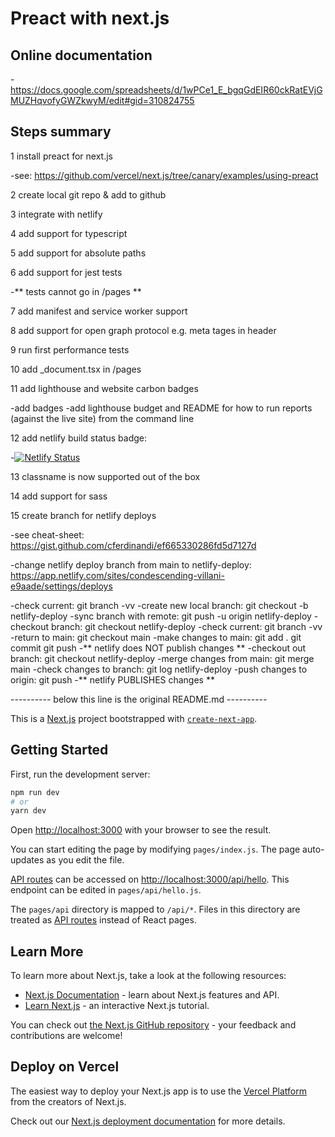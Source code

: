 # Preact with next.js

## Online documentation

  -https://docs.google.com/spreadsheets/d/1wPCe1_E_bgqGdEIR60ckRatEVjGMUZHqvofyGWZkwyM/edit#gid=310824755

## Steps summary

1 install preact for next.js

  -see: https://github.com/vercel/next.js/tree/canary/examples/using-preact

2 create local git repo & add to github

3 integrate with netlify

4 add support for typescript

5 add support for absolute paths

6 add support for jest tests

  -** tests cannot go in /pages **

7 add manifest and service worker support

8 add support for open graph protocol e.g. meta tages in header

9 run first performance tests

10 add _document.tsx in /pages

11 add lighthouse and website carbon badges

  -add badges
  -add lighthouse budget and README for how to run reports (against the live site) from the command line

12 add netlify build status badge:

  -[![Netlify Status](https://api.netlify.com/api/v1/badges/95741ee3-ab8b-47f4-a4ca-b039765160f1/deploy-status)](https://app.netlify.com/sites/snapdragon-retrieval/deploys)

13 classname is now supported out of the box

14 add support for sass

15 create branch for netlify deploys

  -see cheat-sheet: https://gist.github.com/cferdinandi/ef665330286fd5d7127d

  -change netlify deploy branch from main to netlify-deploy: https://app.netlify.com/sites/condescending-villani-e9aade/settings/deploys

  -check current: git branch -vv
  -create new local branch: git checkout -b netlify-deploy
  -sync branch with remote: git push -u origin netlify-deploy
  -checkout branch: git checkout netlify-deploy
  -check current: git branch -vv
  -return to main: git checkout main
  -make changes to main: git add . git commit git push
  -** netlify does NOT publish changes **
  -checkout out branch: git checkout netlify-deploy
  -merge changes from main: git merge main
  -check changes to branch: git log netlify-deploy
  -push changes to origin: git push
  -** netlify PUBLISHES changes **

---------- below this line is the original README.md ----------

This is a [Next.js](https://nextjs.org/) project bootstrapped with [`create-next-app`](https://github.com/vercel/next.js/tree/canary/packages/create-next-app).

## Getting Started

First, run the development server:

```bash
npm run dev
# or
yarn dev
```

Open [http://localhost:3000](http://localhost:3000) with your browser to see the result.

You can start editing the page by modifying `pages/index.js`. The page auto-updates as you edit the file.

[API routes](https://nextjs.org/docs/api-routes/introduction) can be accessed on [http://localhost:3000/api/hello](http://localhost:3000/api/hello). This endpoint can be edited in `pages/api/hello.js`.

The `pages/api` directory is mapped to `/api/*`. Files in this directory are treated as [API routes](https://nextjs.org/docs/api-routes/introduction) instead of React pages.

## Learn More

To learn more about Next.js, take a look at the following resources:

- [Next.js Documentation](https://nextjs.org/docs) - learn about Next.js features and API.
- [Learn Next.js](https://nextjs.org/learn) - an interactive Next.js tutorial.

You can check out [the Next.js GitHub repository](https://github.com/vercel/next.js/) - your feedback and contributions are welcome!

## Deploy on Vercel

The easiest way to deploy your Next.js app is to use the [Vercel Platform](https://vercel.com/new?utm_medium=default-template&filter=next.js&utm_source=create-next-app&utm_campaign=create-next-app-readme) from the creators of Next.js.

Check out our [Next.js deployment documentation](https://nextjs.org/docs/deployment) for more details.
